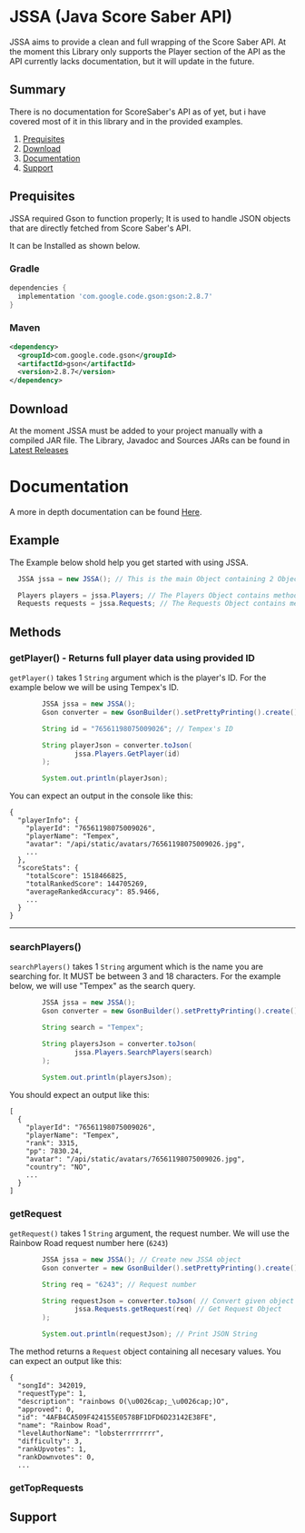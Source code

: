 # JSSA (Java Score Saber API)
JSSA aims to provide a clean and full wrapping of the Score Saber API. At the moment this Library only supports the Player section of the API as the API currently lacks documentation, but it will update in the future.

## Summary
There is no documentation for ScoreSaber's API as of yet, but i have covered most of it in this library and in the provided examples.

1. [Prequisites](#prequisites)
2. [Download](#download)
3. [Documentation](#documentation)
4. [Support](#support)

## Prequisites
JSSA required Gson to function properly; It is used to handle JSON objects that are directly fetched from Score Saber's API.

It can be Installed as shown below.

### Gradle
```gradle
dependencies {
  implementation 'com.google.code.gson:gson:2.8.7'
}
```
### Maven
```xml
<dependency>
  <groupId>com.google.code.gson</groupId>
  <artifactId>gson</artifactId>
  <version>2.8.7</version>
</dependency>
```

## Download
At the moment JSSA must be added to your project manually with a compiled JAR file. The Library, Javadoc and Sources JARs can be found in [Latest Releases](https://github.com/MillzyDev/JSSA/releases/latest)

# Documentation
A more in depth documentation can be found [Here]().
## Example
The Example below shold help you get started with using JSSA.
```java
  JSSA jssa = new JSSA(); // This is the main Object containing 2 Objects, Players and Requests.

  Players players = jssa.Players; // The Players Object contains methods to find players. getPlayer() and searchPlayers()
  Requests requests = jssa.Requests; // The Requests Object contains methods to find Songs.
```
  
## Methods
### getPlayer() - Returns full player data using provided ID
`getPlayer()` takes 1 `String` argument which is the player's ID. For the example below we will be using Tempex's ID.
```java
        JSSA jssa = new JSSA();
        Gson converter = new GsonBuilder().setPrettyPrinting().create();

        String id = "76561198075009026"; // Tempex's ID

        String playerJson = converter.toJson(
                jssa.Players.GetPlayer(id)
        );

        System.out.println(playerJson);
```
You can expect an output in the console like this: 
```
{
  "playerInfo": {
    "playerId": "76561198075009026",
    "playerName": "Tempex",
    "avatar": "/api/static/avatars/76561198075009026.jpg",
    ...
  },
  "scoreStats": {
    "totalScore": 1518466825,
    "totalRankedScore": 144705269,
    "averageRankedAccuracy": 85.9466,
    ...
  }
}
```
---
### searchPlayers()
`searchPlayers()` takes 1 `String` argument which is the name you are searching for. It MUST be between 3 and 18 characters. For the example below, we will use "Tempex" as the search query.
```java
        JSSA jssa = new JSSA();
        Gson converter = new GsonBuilder().setPrettyPrinting().create();

        String search = "Tempex";

        String playersJson = converter.toJson(
                jssa.Players.SearchPlayers(search)
        );

        System.out.println(playersJson);
```
You should expect an output like this:
```
[
  {
    "playerId": "76561198075009026",
    "playerName": "Tempex",
    "rank": 3315,
    "pp": 7830.24,
    "avatar": "/api/static/avatars/76561198075009026.jpg",
    "country": "NO",
    ...
  }
]
```
### getRequest
`getRequest()` takes 1 `String` argument, the request number. We will use the Rainbow Road request number here (`6243`)
```java
        JSSA jssa = new JSSA(); // Create new JSSA object
        Gson converter = new GsonBuilder().setPrettyPrinting().create(); Enable Pretty Printing

        String req = "6243"; // Request number

        String requestJson = converter.toJson( // Convert given object to json
                jssa.Requests.getRequest(req) // Get Request Object
        );

        System.out.println(requestJson); // Print JSON String
```
The method returns a `Request` object containing all necesary values. You can expect an output like this:
```
{
  "songId": 342019,
  "requestType": 1,
  "description": "rainbows O(\u0026cap;_\u0026cap;)O",
  "approved": 0,
  "id": "4AFB4CA509F424155E0578BF1DFD6D23142E38FE",
  "name": "Rainbow Road",
  "levelAuthorName": "lobsterrrrrrrr",
  "difficulty": 3,
  "rankUpvotes": 1,
  "rankDownvotes": 0,
  ...
```
### getTopRequests

## Support
